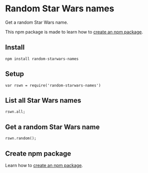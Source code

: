# Random Star Wars names

Get a random Star Wars name.

This npm package is made to learn how to [create an npm package](CREATE-NPM-PACKAGE.md).

## Install

```
npm install random-starwars-names
```

## Setup

```
var rswn = require('random-starwars-names')
```

## List all Star Wars names

```
rswn.all;
```

## Get a random Star Wars name

```
rswn.random();
```

## Create npm package

Learn how to [create an npm package](CREATE-NPM-PACKAGE.md).

